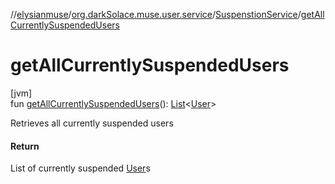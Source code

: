 //[elysianmuse](../../../index.md)/[org.darkSolace.muse.user.service](../index.md)/[SuspenstionService](index.md)/[getAllCurrentlySuspendedUsers](get-all-currently-suspended-users.md)

# getAllCurrentlySuspendedUsers

[jvm]\
fun [getAllCurrentlySuspendedUsers](get-all-currently-suspended-users.md)(): [List](https://kotlinlang.org/api/latest/jvm/stdlib/kotlin.collections/-list/index.html)&lt;[User](../../org.darkSolace.muse.user.model/-user/index.md)&gt;

Retrieves all currently suspended users

#### Return

List of currently suspended [User](../../org.darkSolace.muse.user.model/-user/index.md)s

